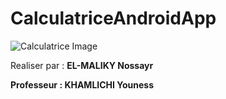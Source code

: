 # CalculatriceAndroidApp

  ![Calculatrice Image](https://raw.githubusercontent.com/Nossayr/MyCalculator/master/calculatrice.png?token=GHSAT0AAAAAACBHBYQSX3WTXEY3R3ID6P4KZBUDFVQ)

<p>Realiser par : <strong>EL-MALIKY Nossayr<strong></p>
<p>Professeur : <strong>KHAMLICHI Youness <strong></p>
